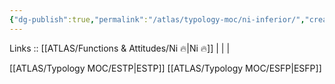 ```yaml
---
{"dg-publish":true,"permalink":"/atlas/typology-moc/ni-inferior/","created":"2023-01-05T12:08:03.889+01:00","updated":"2023-02-26T16:40:50.812+01:00"}
---
```


Links :: [[ATLAS/Functions & Attitudes/Ni 🔥\|Ni 🔥]] |  |  | 

[[ATLAS/Typology MOC/ESTP\|ESTP]]
[[ATLAS/Typology MOC/ESFP\|ESFP]]

